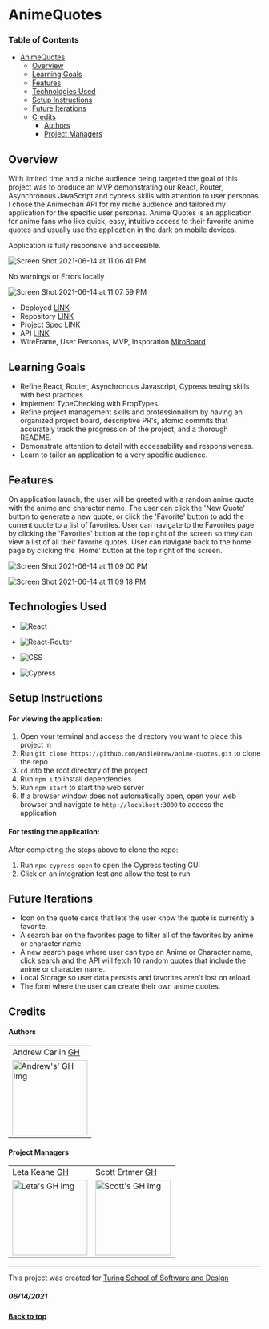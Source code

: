 # AnimeQuotes

### Table of Contents
- [AnimeQuotes](#AnimeQuotes)
  - [Overview](#overview)
  - [Learning Goals](#learning-goals)
  - [Features](#features)
  - [Technologies Used](#technologies-used)
  - [Setup Instructions](#setup-instructions)
  - [Future Iterations](#future-iterations)
  - [Credits](#credits)
      - [Authors](#authors)
      - [Project Managers](#project-managers)

## Overview

With limited time and a niche audience being targeted the goal of this project was to produce an MVP demonstrating our React, Router, Asynchronous JavaScript and cypress skills with attention to user personas. I chose the Animechan API for my niche audience and tailored my application for the specific user personas. Anime Quotes is an application for anime fans who like quick, easy, intuitive access to their favorite anime quotes and usually use the application in the dark on mobile devices.

Application is fully responsive and accessible.

![Screen Shot 2021-06-14 at 11 06 41 PM](https://user-images.githubusercontent.com/27929330/121986808-3173dd80-cd65-11eb-9165-a6a4bab53a69.png)

No warnings or Errors locally

![Screen Shot 2021-06-14 at 11 07 59 PM](https://user-images.githubusercontent.com/27929330/121986876-5f592200-cd65-11eb-9309-c8817182d95e.png)

- Deployed [LINK](https://animequotes.surge.sh/)
- Repository [LINK](https://github.com/AndieDrew/anime-quotes)
- Project Spec [LINK](https://frontend.turing.edu/projects/module-3/niche-audience.html)
- API [LINK](https://animechan.vercel.app/)
- WireFrame, User Personas, MVP, Insporation [MiroBoard](https://miro.com/app/board/o9J_l_rN5AE=/)


## Learning Goals

- Refine React, Router, Asynchronous Javascript, Cypress testing skills with best practices.
- Implement TypeChecking with PropTypes.
- Refine project management skills and professionalism by having an organized project board, descriptive PR's, atomic commits that accurately track the progression of the project, and a thorough README.
- Demonstrate attention to detail with accessability and responsiveness.
- Learn to tailer an application to a very specific audience.

## Features

On application launch, the user will be greeted with a random anime quote with the anime and character name. The user can click the 'New Quote' button to generate a new quote, or click the 'Favorite' button to add the current quote to a list of favorites. User can navigate to the Favorites page by clicking the 'Favorites' button at the top right of the screen so they can view a list of all their favorite quotes. User can navigate back to the home page by clicking the 'Home' button at the top right of the screen.

![Screen Shot 2021-06-14 at 11 09 00 PM](https://user-images.githubusercontent.com/27929330/121986952-8283d180-cd65-11eb-8f5a-db4869d08aff.png)

![Screen Shot 2021-06-14 at 11 09 18 PM](https://user-images.githubusercontent.com/27929330/121986973-8dd6fd00-cd65-11eb-9df0-2deb117bf6b9.png)

## Technologies Used
* ![React](https://img.shields.io/badge/react%20-%2320232a.svg?&style=for-the-badge&logo=react&logoColor=%2361DAFB)

* ![React-Router](https://img.shields.io/badge/React_Router-CA4245?style=for-the-badge&logo=react-router&logoColor=white)

* ![CSS](https://img.shields.io/badge/css3%20-%231572B6.svg?&style=for-the-badge&logo=css3&logoColor=white)

* ![Cypress](https://img.shields.io/badge/cypress-04C38E.svg?&style=for-the-badge&logo=cypress&logoColor=white)

## Setup Instructions
#### For viewing the application:
1. Open your terminal and access the directory you want to place this project in
2. Run `git clone https://github.com/AndieDrew/anime-quotes.git` to clone the repo
3. `cd` into the root directory of the project
4. Run `npm i` to install dependencies
5. Run `npm start` to start the web server
6. If a browser window does not automatically open, open your web browser and navigate to `http://localhost:3000` to access the application

#### For testing the application:
After completing the steps above to clone the repo:  
1. Run `npx cypress open` to open the Cypress testing GUI
2. Click on an integration test and allow the test to run


## Future Iterations

- Icon on the quote cards that lets the user know the quote is currently a favorite.
- A search bar on the favorites page to filter all of the favorites by anime or character name.
- A new search page where user can type an Anime or Character name, click search and the API will fetch 10 random quotes that include the anime or character name.
- Local Storage so user data persists and favorites aren't lost on reload.
- The form where the user can create their own anime quotes.

## Credits
#### Authors
<table>
  <tr>
    <td> Andrew Carlin <a href="https://github.com/AndieDrew">GH</td>
  </tr>
  <td>
     <img src="https://avatars.githubusercontent.com/u/27929330?v=4" alt="Andrew's' GH img"
  width="150" height="auto" />
  </td>  
</table>

#### Project Managers
<table>
  <tr>
    <td> Leta Keane <a href="https://github.com/letakeane">GH</td>
    <td> Scott Ertmer <a href="https://github.com/sertmer">GH</td>
  </tr>
  <td>
    <img src="https://avatars.githubusercontent.com/u/22563791?v=4" alt="Leta's GH img"
 width="150" height="auto" />
 </td>
  <td>
    <img src="https://avatars.githubusercontent.com/u/49926352?v=4" alt="Scott's GH img"
 width="150" height="auto" />
 </td>
</table>

**************************************************************************
This project was created for [Turing School of Software and Design](https://turing.io/)
##### 06/14/2021
**[Back to top](#table-of-contents)**
